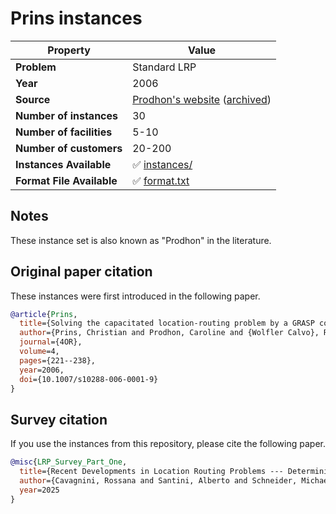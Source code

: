 # Prins instances

| Property    | Value |
| ----------- | ----- |
| **Problem** | Standard LRP |
| **Year**    | 2006 |
| **Source**  | [Prodhon's website](http://prodhonc.free.fr/Instances/instances_us.htm) ([archived](https://web.archive.org/web/20250131140029/http://prodhonc.free.fr/Instances/instances_us.htm)) |
| **Number of instances** | 30 |
| **Number of facilities** | 5-10 |
| **Number of customers** | 20-200 |
| **Instances Available** | ✅ [instances/](instances/) |
| **Format File Available** | ✅ [format.txt](format.txt) |

## Notes

These instance set is also known as "Prodhon" in the literature.

## Original paper citation

These instances were first introduced in the following paper.

```bib
@article{Prins,
  title={Solving the capacitated location-routing problem by a GRASP complemented by a learning process and a path relinking},
  author={Prins, Christian and Prodhon, Caroline and {Wolfler Calvo}, Roberto},
  journal={4OR},
  volume=4,
  pages={221--238},
  year=2006,
  doi={10.1007/s10288-006-0001-9}
}
```

## Survey citation

If you use the instances from this repository, please cite the following paper.

```bib
@misc{LRP_Survey_Part_One,
  title={Recent Developments in Location Routing Problems --- Deterministic, single-echelon, single-objective, single-period problems},
  author={Cavagnini, Rossana and Santini, Alberto and Schneider, Michael},
  year=2025
}
```
